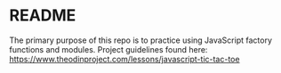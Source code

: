# README

The primary purpose of this repo is to practice using JavaScript factory functions and modules. Project guidelines found here: https://www.theodinproject.com/lessons/javascript-tic-tac-toe